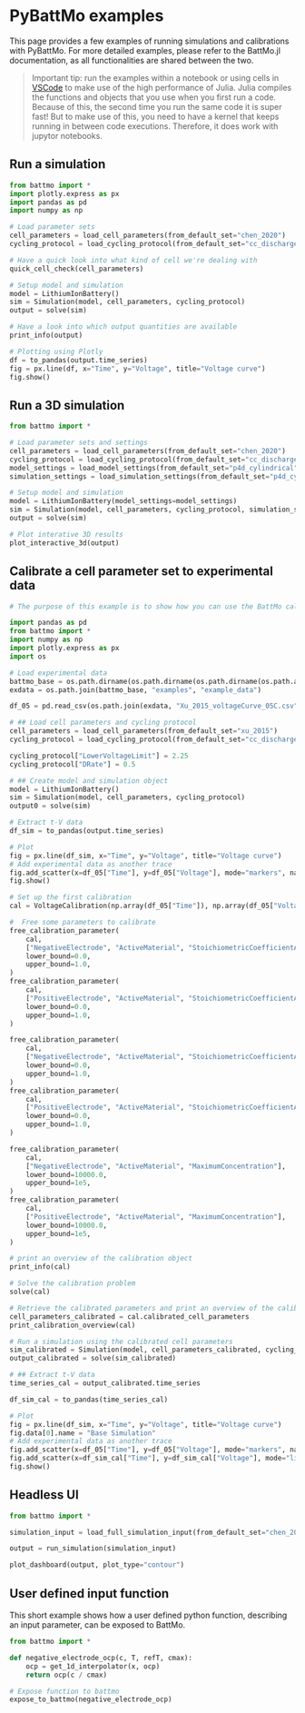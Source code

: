 # PyBattMo examples

This page provides a few examples of running simulations and calibrations with PyBattMo. For more detailed examples, please refer to the BattMo.jl documentation, as all functionalities are shared between the two.

> Important tip: run the examples within a notebook or using cells in [VSCode](https://code.visualstudio.com/docs/python/jupyter-support-py) to make use of the high performance of Julia. Julia compiles the functions and objects that you use when you first run a code. Because of this, the second time you run the same code it is super fast! But to make use of this, you need to have a kernel that keeps running in between code executions. Therefore, it does work with jupytor notebooks.
## Run a simulation

```python
from battmo import *
import plotly.express as px
import pandas as pd
import numpy as np

# Load parameter sets
cell_parameters = load_cell_parameters(from_default_set="chen_2020")
cycling_protocol = load_cycling_protocol(from_default_set="cc_discharge")

# Have a quick look into what kind of cell we're dealing with
quick_cell_check(cell_parameters)

# Setup model and simulation
model = LithiumIonBattery()
sim = Simulation(model, cell_parameters, cycling_protocol)
output = solve(sim)

# Have a look into which output quantities are available
print_info(output)

# Plotting using Plotly
df = to_pandas(output.time_series)
fig = px.line(df, x="Time", y="Voltage", title="Voltage curve")
fig.show()
```

## Run a 3D simulation

```python
from battmo import *

# Load parameter sets and settings
cell_parameters = load_cell_parameters(from_default_set="chen_2020")
cycling_protocol = load_cycling_protocol(from_default_set="cc_discharge")
model_settings = load_model_settings(from_default_set="p4d_cylindrical")
simulation_settings = load_simulation_settings(from_default_set="p4d_cylindrical")

# Setup model and simulation
model = LithiumIonBattery(model_settings=model_settings)
sim = Simulation(model, cell_parameters, cycling_protocol, simulation_settings=simulation_settings)
output = solve(sim)

# Plot interative 3D results
plot_interactive_3d(output)
```

## Calibrate a cell parameter set to experimental data

```python
# The purpose of this example is to show how you can use the BattMo calibration api and therefore only shows a simple calibration procedure using only one experimental voltage curve is shown. A more complete example can be found among the BattMo.jl examples.

import pandas as pd
from battmo import *
import numpy as np
import plotly.express as px
import os

# Load experimental data
battmo_base = os.path.dirname(os.path.dirname(os.path.dirname(os.path.abspath(__file__))))
exdata = os.path.join(battmo_base, "examples", "example_data")

df_05 = pd.read_csv(os.path.join(exdata, "Xu_2015_voltageCurve_05C.csv"), names=["Time", "Voltage"])

# ## Load cell parameters and cycling protocol
cell_parameters = load_cell_parameters(from_default_set="xu_2015")
cycling_protocol = load_cycling_protocol(from_default_set="cc_discharge")

cycling_protocol["LowerVoltageLimit"] = 2.25
cycling_protocol["DRate"] = 0.5

# ## Create model and simulation object
model = LithiumIonBattery()
sim = Simulation(model, cell_parameters, cycling_protocol)
output0 = solve(sim)

# Extract t-V data
df_sim = to_pandas(output.time_series)

# Plot
fig = px.line(df_sim, x="Time", y="Voltage", title="Voltage curve")
# Add experimental data as another trace
fig.add_scatter(x=df_05["Time"], y=df_05["Voltage"], mode="markers", name="Experimental 0.5C")
fig.show()

# Set up the first calibration
cal = VoltageCalibration(np.array(df_05["Time"]), np.array(df_05["Voltage"]), sim)

#  Free some parameters to calibrate
free_calibration_parameter(
    cal,
    ["NegativeElectrode", "ActiveMaterial", "StoichiometricCoefficientAtSOC100"],
    lower_bound=0.0,
    upper_bound=1.0,
)
free_calibration_parameter(
    cal,
    ["PositiveElectrode", "ActiveMaterial", "StoichiometricCoefficientAtSOC100"],
    lower_bound=0.0,
    upper_bound=1.0,
)

free_calibration_parameter(
    cal,
    ["NegativeElectrode", "ActiveMaterial", "StoichiometricCoefficientAtSOC0"],
    lower_bound=0.0,
    upper_bound=1.0,
)
free_calibration_parameter(
    cal,
    ["PositiveElectrode", "ActiveMaterial", "StoichiometricCoefficientAtSOC0"],
    lower_bound=0.0,
    upper_bound=1.0,
)

free_calibration_parameter(
    cal,
    ["NegativeElectrode", "ActiveMaterial", "MaximumConcentration"],
    lower_bound=10000.0,
    upper_bound=1e5,
)
free_calibration_parameter(
    cal,
    ["PositiveElectrode", "ActiveMaterial", "MaximumConcentration"],
    lower_bound=10000.0,
    upper_bound=1e5,
)

# print an overview of the calibration object
print_info(cal)

# Solve the calibration problem
solve(cal)

# Retrieve the calibrated parameters and print an overview of the calibration
cell_parameters_calibrated = cal.calibrated_cell_parameters
print_calibration_overview(cal)

# Run a simulation using the calibrated cell parameters
sim_calibrated = Simulation(model, cell_parameters_calibrated, cycling_protocol)
output_calibrated = solve(sim_calibrated)

# ## Extract t-V data
time_series_cal = output_calibrated.time_series

df_sim_cal = to_pandas(time_series_cal)

# Plot
fig = px.line(df_sim, x="Time", y="Voltage", title="Voltage curve")
fig.data[0].name = "Base Simulation"
# Add experimental data as another trace
fig.add_scatter(x=df_05["Time"], y=df_05["Voltage"], mode="markers", name="Experimental 0.5C")
fig.add_scatter(x=df_sim_cal["Time"], y=df_sim_cal["Voltage"], mode="lines", name="Calibrated")
fig.show()

```

## Headless UI

```python
from battmo import *

simulation_input = load_full_simulation_input(from_default_set="chen_2020")

output = run_simulation(simulation_input)

plot_dashboard(output, plot_type="contour")
```

## User defined input function
This short example shows how a user defined python function, describing an input parameter, can be exposed to BattMo.
```python
from battmo import *

def negative_electrode_ocp(c, T, refT, cmax):
    ocp = get_1d_interpolator(x, ocp)
    return ocp(c / cmax)

# Expose function to battmo
expose_to_battmo(negative_electrode_ocp)
```
